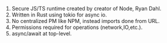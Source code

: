 1. Secure JS/TS runtime created by creator of Node, Ryan Dahl. 
2. Written in Rust using tokio for async io.
3. No centralized PM like NPM, instead imports done from URL.
4. Permissions required for operations (network,IO,etc.).
5. async/await at top-level.